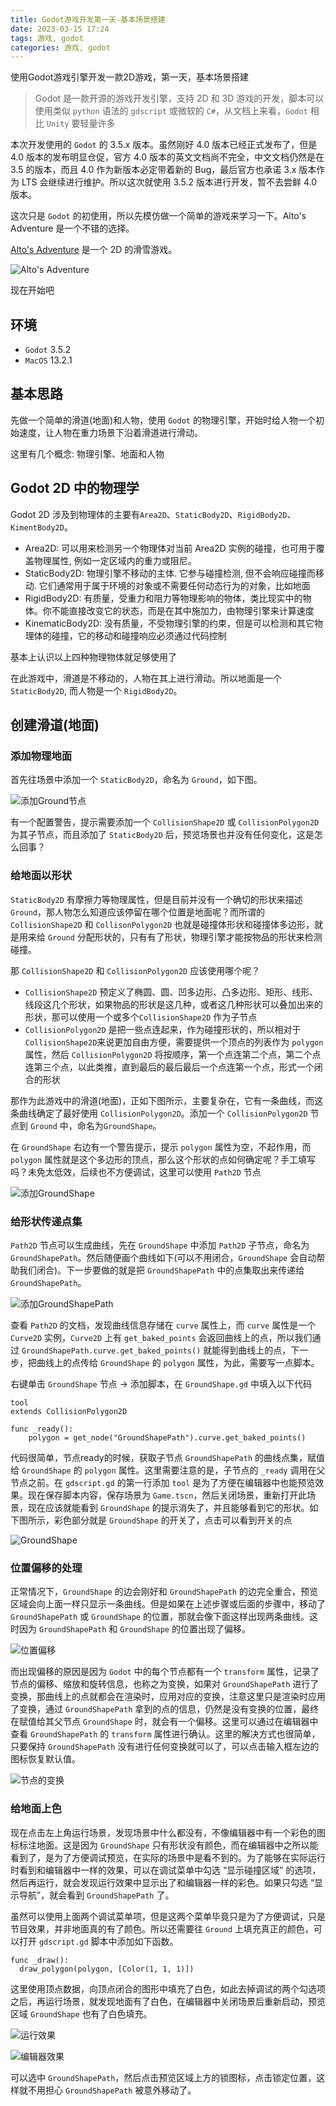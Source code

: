 ```yaml
---
title: Godot游戏开发第一天-基本场景搭建
date: 2023-03-15 17:24
tags: 游戏, godot
categories: 游戏, godot
---
```


使用Godot游戏引擎开发一款2D游戏，第一天，基本场景搭建

<!-- more -->

> Godot 是一款开源的游戏开发引擎，支持 2D 和 3D 游戏的开发，脚本可以使用类似 `python` 语法的 `gdscript` 或微软的 `C#`，从文档上来看，`Godot` 相比 `Unity` 要轻量许多

本次开发使用的 `Godot` 的 3.5.x 版本。虽然刚好 4.0 版本已经正式发布了，但是 4.0 版本的发布明显仓促，官方 4.0 版本的英文文档尚不完全，中文文档仍然是在 3.5 的版本，而且 4.0 作为新版本必定带着新的 Bug，最后官方也承诺 3.x 版本作为 LTS 会继续进行维护。所以这次就使用 3.5.2 版本进行开发，暂不去尝鲜 4.0 版本。

这次只是 `Godot` 的初使用，所以先模仿做一个简单的游戏来学习一下。Alto's Adventure 是一个不错的选择。

[Alto's Adventure](http://altosadventure.com/ "Alto's Adventure") 是一个 2D 的滑雪游戏。

![Alto's Adventure](https://i.328888.xyz/2023/03/20/P8tO8.png)

现在开始吧

## 环境

- `Godot` 3.5.2
- `MacOS` 13.2.1

## 基本思路

先做一个简单的滑道(地面)和人物，使用 `Godot` 的物理引擎，开始时给人物一个初始速度，让人物在重力场景下沿着滑道进行滑动。

这里有几个概念: 物理引擎、地面和人物

## Godot 2D 中的物理学

Godot 2D 涉及到物理体的主要有`Area2D`、`StaticBody2D`、`RigidBody2D`、`KimentBody2D`。

- Area2D: 可以用来检测另一个物理体对当前 Area2D 实例的碰撞，也可用于覆盖物理属性, 例如一定区域内的重力或阻尼。
- StaticBody2D: 物理引擎不移动的主体. 它参与碰撞检测, 但不会响应碰撞而移动. 它们通常用于属于环境的对象或不需要任何动态行为的对象，比如地面
- RigidBody2D: 有质量，受重力和阻力等物理影响的物体，类比现实中的物体。你不能直接改变它的状态，而是在其中施加力，由物理引擎来计算速度
- KinematicBody2D: 没有质量，不受物理引擎的约束，但是可以检测和其它物理体的碰撞，它的移动和碰撞响应必须通过代码控制

基本上认识以上四种物理物体就足够使用了

在此游戏中，滑道是不移动的，人物在其上进行滑动。所以地面是一个 `StaticBody2D`, 而人物是一个 `RigidBody2D`。

## 创建滑道(地面)

### 添加物理地面
首先往场景中添加一个 `StaticBody2D`，命名为 `Ground`，如下图。

![添加Ground节点](https://i.328888.xyz/2023/03/20/PhBnp.png)

有一个配置警告，提示需要添加一个 `CollisionShape2D` 或 `CollisionPolygon2D` 为其子节点，而且添加了 `StaticBody2D` 后，预览场景也并没有任何变化，这是怎么回事？

### 给地面以形状
`StaticBody2D` 有摩擦力等物理属性，但是目前并没有一个确切的形状来描述 `Ground`，那人物怎么知道应该停留在哪个位置是地面呢？而所谓的 `CollisionShape2D` 和 `CollisonPolygon2D` 也就是碰撞体形状和碰撞体多边形，就是用来给 `Ground` 分配形状的，只有有了形状，物理引擎才能按物品的形状来检测碰撞。

那 `CollisionShape2D` 和 `CollisionPolygon2D` 应该使用哪个呢？
- `CollisionShape2D` 预定义了椭圆、圆、凹多边形、凸多边形、矩形、线形、线段这几个形状，如果物品的形状是这几种，或者这几种形状可以叠加出来的形状，那可以使用一个或多个`CollisionShape2D` 作为子节点
- `CollisionPolygon2D` 是把一些点连起来，作为碰撞形状的，所以相对于`CollisionShape2D`来说更加自由方便，需要提供一个顶点的列表作为 `polygon` 属性，然后 `CollisionPolygon2D` 将按顺序，第一个点连第二个点，第二个点连第三个点，以此类推，直到最后的最后最后一个点连第一个点，形式一个闭合的形状

那作为此游戏中的滑道(地面)，正如下图所示，主要复杂在，它有一条曲线，而这条曲线确定了最好使用 `CollisionPolygon2D`。添加一个 `CollisionPolygon2D` 节点到 `Ground` 中，命名为`GroundShape`。

在 `GroundShape` 右边有一个警告提示，提示 `polygon` 属性为空，不起作用，而 `polygon` 属性就是这个多边形的顶点，那么这个形状的点如何确定呢？手工填写吗？未免太低效，后续也不方便调试，这里可以使用 `Path2D` 节点

![添加GroundShape](https://i.328888.xyz/2023/03/20/Phcxk.png)

### 给形状传递点集

`Path2D` 节点可以生成曲线，先在 `GroundShape` 中添加 `Path2D` 子节点，命名为 `GroundShapePath`。然后随便画个曲线如下(可以不用闭合，`GroundShape` 会自动帮助我们闭合)。下一步要做的就是把 `GroundShapePath` 中的点集取出来传递给 `GroundShapePath`。

![添加GroundShapePath](https://i.328888.xyz/2023/03/20/PhmLL.png)

查看 `Path2D` 的文档，发现曲线信息存储在 `curve` 属性上，而 `curve` 属性是一个 `Curve2D` 实例，`Curve2D` 上有 `get_baked_points` 会返回曲线上的点，所以我们通过 `GroundShapePath.curve.get_baked_points()` 就能得到曲线上的点，下一步，把曲线上的点传给 `GroundShape` 的 `polygon` 属性，为此，需要写一点脚本。

右键单击 `GroundShape` 节点 -> 添加脚本，在 `GroundShape.gd` 中填入以下代码

```gdscript
tool
extends CollisionPolygon2D

func _ready():
	polygon = get_node("GroundShapePath").curve.get_baked_points()
```

代码很简单，节点ready的时候，获取子节点 `GroundShapePath` 的曲线点集，赋值给 `GroundShape` 的 `polygon` 属性。这里需要注意的是，子节点的 `_ready` 调用在父节点之前。在 `gdscript.gd` 的第一行添加 `tool` 是为了方便在编辑器中也能预览效果。现在保存脚本内容，保存场景为 `Game.tscn`，然后关闭场景，重新打开此场景，现在应该就能看到 `GroundShape` 的提示消失了，并且能够看到它的形状。如下图所示，彩色部分就是 `GroundShape` 的开关了，点击可以看到开关的点

![GroundShape](https://i.328888.xyz/2023/03/20/PG1eA.png)

### 位置偏移的处理

正常情况下，`GroundShape` 的边会刚好和 `GroundShapePath` 的边完全重合，预览区域会向上面一样只显示一条曲线。但是如果在上述步骤或后面的步骤中，移动了 `GroundShapePath` 或 `GroundShape` 的位置，那就会像下面这样出现两条曲线。这时因为 `GroundShapePath` 和 `GroundShape` 的位置出现了偏移。

![位置偏移](https://i.328888.xyz/2023/03/20/PdGDd.png)

而出现偏移的原因是因为 `Godot` 中的每个节点都有一个 `transform` 属性，记录了节点的偏移、缩放和旋转信息，也称之为变换，如果对 `GroundShapePath` 进行了变换，那曲线上的点就都会在渲染时，应用对应的变换，注意这里只是渲染时应用了变换，通过 `GroundShapePath` 拿到的点的信息，仍然是没有变换的位置，最终在赋值给其父节点 `GroundShape` 时，就会有一个偏移。这里可以通过在编辑器中查看 `GroundShapePath` 的 `transform` 属性进行确认。这里的解决方式也很简单，只要保持 `GroundShapePath` 没有进行任何变换就可以了，可以点击输入框左边的图标恢复默认值。

![节点的变换](https://i.328888.xyz/2023/03/20/Pd6KV.png)

### 给地面上色

现在点击左上角运行场景，发现场景中什么都没有，不像编辑器中有一个彩色的图标标注地面。这是因为 `GroundShape` 只有形状没有颜色，而在编辑器中之所以能看到了，是为了方便调试预览，在实际的场景中是看不到的。为了能够在实际运行时看到和编辑器中一样的效果，可以在调试菜单中勾选  “显示碰撞区域” 的选项，然后再运行，就会发现运行效果中显示出了和编辑器一样的彩色。如果只勾选 “显示导航”，就会看到 `GroundShapePath` 了。

虽然可以使用上面两个调试菜单项，但是这两个菜单毕竟只是为了方便调试，只是节目效果，并非地面真的有了颜色。所以还需要往 `Ground` 上填充真正的颜色，可以打开 `gdscript.gd` 脚本中添加如下函数。

```gdscript
func _draw():
  draw_polygon(polygon, [Color(1, 1, 1)])
```

这里使用顶点数据，向顶点闭合的图形中填充了白色，如此去掉调试的两个勾选项之后，再运行场景，就发现地面有了白色，在编辑器中关闭场景后重新启动，预览区域 `GroundShape` 也有了白色填充。

![运行效果](https://i.328888.xyz/2023/03/20/PhARC.png)

![编辑器效果](https://i.328888.xyz/2023/03/20/PhDSP.png)


可以选中 `GroundShapePath`，然后点击预览区域上方的锁图标，点击锁定位置，这样就不用担心 `GroundShapePath` 被意外移动了。